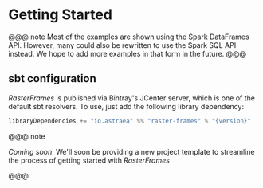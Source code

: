 # Getting Started

@@@ note
Most of the examples are shown using the Spark DataFrames API. However, many could also be rewritten to use the Spark SQL API instead. We hope to add more examples in that form in the future.
@@@

## sbt configuration

*RasterFrames* is published via Bintray's JCenter server, which is one of the default sbt resolvers. To use, just add the following library dependency:

```scala
libraryDependencies += "io.astraea" %% "raster-frames" % "{version}"
```

@@@ note

*Coming soon*: We'll soon be providing a new project template to streamline the process of getting
started with *RasterFrames* 

@@@
